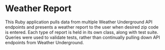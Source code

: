 # **Weather Report**
This Ruby application pulls data from multiple Weather Underground API endpoints and presents a weather report to the user when desired zip code is entered. Each type of report is held in its own class, along with test suite. Queries were used to validate tests, rather than continually pulling down API endpoints from Weather Underground.
